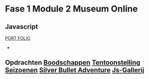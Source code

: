 # Fase 1 Module 2 Museum Online

## Javascript

[PORT FOLIO](http://33059.hosts1.ma-cloud.nl/f1m2js/Portfolio/)

-
Opdrachten
[Boodschappen](http://33059.hosts1.ma-cloud.nl/f1m2js/Boodschappen/index.html)
[Tentoonstelling](http://33059.hosts1.ma-cloud.nl/f1m2js/Tentoonstelling/index.html)
[Seizoenen](http://33059.hosts1.ma-cloud.nl/f1m2js/Seizoenen/index.html)
[Silver Bullet Adventure](http://33059.hosts1.ma-cloud.nl/f1m2js/Silver%20Bullet%20Adventure/)
[Js-Gallerij](http://33059.hosts1.ma-cloud.nl/f1m2js/JS%20Gallerij/)
-
